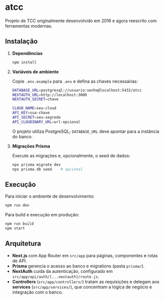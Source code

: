 # atcc

Projeto de TCC originalmente desenvolvido em 2016 e agora reescrito com ferramentas modernas.

## Instalação

1. **Dependências**

   ```bash
   npm install
   ```

2. **Variáveis de ambiente**

   Copie `.env.example` para `.env` e defina as chaves necessárias:

   ```bash
   DATABASE_URL=postgresql://usuario:senha@localhost:5432/atcc
   NEXTAUTH_URL=http://localhost:3000
   NEXTAUTH_SECRET=chave

   CLOUD_NAME=seu-cloud
   API_KEY=sua-chave
   API_SECRET=seu-segredo
   API_CLOUDINARY_URL=url-opcional
   ```

   O projeto utiliza PostgreSQL; `DATABASE_URL` deve apontar para a instância do banco.

3. **Migrações Prisma**

   Execute as migrações e, opcionalmente, o seed de dados:

   ```bash
   npx prisma migrate dev
   npx prisma db seed    # opcional
   ```

## Execução

Para iniciar o ambiente de desenvolvimento:

```bash
npm run dev
```

Para build e execução em produção:

```bash
npm run build
npm start
```

## Arquitetura

- **Next.js** com App Router em `src/app` para páginas, componentes e rotas de API.
- **Prisma** gerencia o acesso ao banco e migrations (pasta `prisma/`).
- **NextAuth** cuida da autenticação, configurado em `src/app/api/auth/[...nextauth]/route.js`.
- **Controllers** (`src/app/controllers/`) tratam as requisições e delegam aos
  **services** (`src/app/services/`), que concentram a lógica de negócio e integração com o banco.

